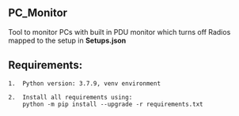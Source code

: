 ## PC_Monitor
Tool to monitor PCs with built in PDU monitor which turns off Radios mapped to the setup in <b>Setups.json</b>
## Requirements:

    1.  Python version: 3.7.9, venv environment
    
    2.  Install all requirements using:
        python -m pip install --upgrade -r requirements.txt
    